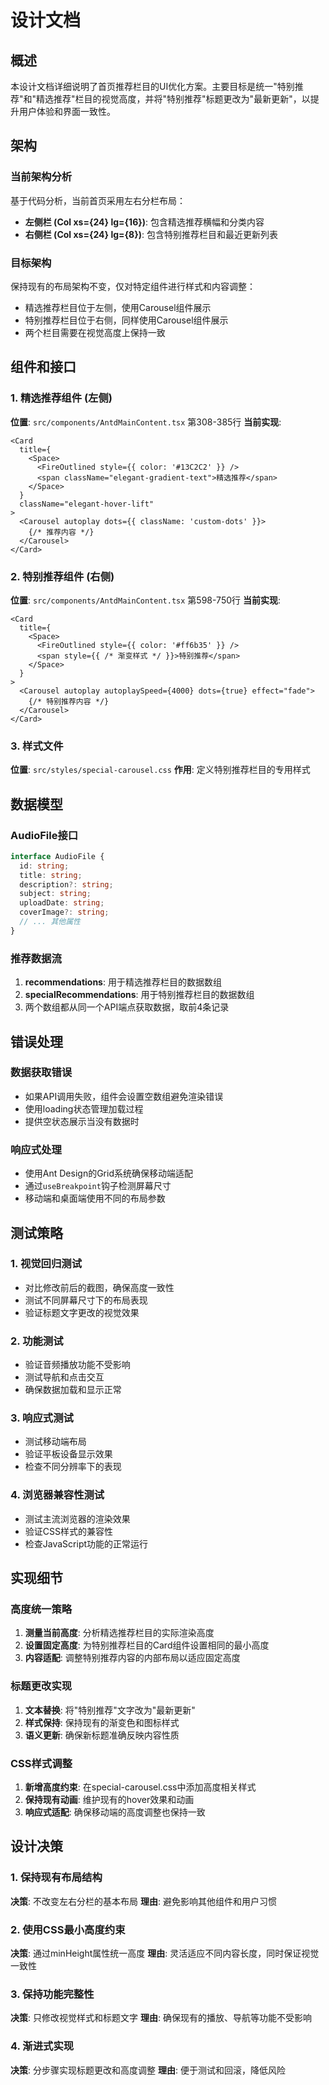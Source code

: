 # 设计文档

## 概述

本设计文档详细说明了首页推荐栏目的UI优化方案。主要目标是统一"特别推荐"和"精选推荐"栏目的视觉高度，并将"特别推荐"标题更改为"最新更新"，以提升用户体验和界面一致性。

## 架构

### 当前架构分析

基于代码分析，当前首页采用左右分栏布局：
- **左侧栏 (Col xs={24} lg={16})**: 包含精选推荐横幅和分类内容
- **右侧栏 (Col xs={24} lg={8})**: 包含特别推荐栏目和最近更新列表

### 目标架构

保持现有的布局架构不变，仅对特定组件进行样式和内容调整：
- 精选推荐栏目位于左侧，使用Carousel组件展示
- 特别推荐栏目位于右侧，同样使用Carousel组件展示
- 两个栏目需要在视觉高度上保持一致

## 组件和接口

### 1. 精选推荐组件 (左侧)
**位置**: `src/components/AntdMainContent.tsx` 第308-385行
**当前实现**:
```tsx
<Card 
  title={
    <Space>
      <FireOutlined style={{ color: '#13C2C2' }} />
      <span className="elegant-gradient-text">精选推荐</span>
    </Space>
  }
  className="elegant-hover-lift"
>
  <Carousel autoplay dots={{ className: 'custom-dots' }}>
    {/* 推荐内容 */}
  </Carousel>
</Card>
```

### 2. 特别推荐组件 (右侧)
**位置**: `src/components/AntdMainContent.tsx` 第598-750行
**当前实现**:
```tsx
<Card 
  title={
    <Space>
      <FireOutlined style={{ color: '#ff6b35' }} />
      <span style={{ /* 渐变样式 */ }}>特别推荐</span>
    </Space>
  }
>
  <Carousel autoplay autoplaySpeed={4000} dots={true} effect="fade">
    {/* 特别推荐内容 */}
  </Carousel>
</Card>
```

### 3. 样式文件
**位置**: `src/styles/special-carousel.css`
**作用**: 定义特别推荐栏目的专用样式

## 数据模型

### AudioFile接口
```typescript
interface AudioFile {
  id: string;
  title: string;
  description?: string;
  subject: string;
  uploadDate: string;
  coverImage?: string;
  // ... 其他属性
}
```

### 推荐数据流
1. **recommendations**: 用于精选推荐栏目的数据数组
2. **specialRecommendations**: 用于特别推荐栏目的数据数组
3. 两个数组都从同一个API端点获取数据，取前4条记录

## 错误处理

### 数据获取错误
- 如果API调用失败，组件会设置空数组避免渲染错误
- 使用loading状态管理加载过程
- 提供空状态展示当没有数据时

### 响应式处理
- 使用Ant Design的Grid系统确保移动端适配
- 通过`useBreakpoint`钩子检测屏幕尺寸
- 移动端和桌面端使用不同的布局参数

## 测试策略

### 1. 视觉回归测试
- 对比修改前后的截图，确保高度一致性
- 测试不同屏幕尺寸下的布局表现
- 验证标题文字更改的视觉效果

### 2. 功能测试
- 验证音频播放功能不受影响
- 测试导航和点击交互
- 确保数据加载和显示正常

### 3. 响应式测试
- 测试移动端布局
- 验证平板设备显示效果
- 检查不同分辨率下的表现

### 4. 浏览器兼容性测试
- 测试主流浏览器的渲染效果
- 验证CSS样式的兼容性
- 检查JavaScript功能的正常运行

## 实现细节

### 高度统一策略
1. **测量当前高度**: 分析精选推荐栏目的实际渲染高度
2. **设置固定高度**: 为特别推荐栏目的Card组件设置相同的最小高度
3. **内容适配**: 调整特别推荐内容的内部布局以适应固定高度

### 标题更改实现
1. **文本替换**: 将"特别推荐"文字改为"最新更新"
2. **样式保持**: 保持现有的渐变色和图标样式
3. **语义更新**: 确保新标题准确反映内容性质

### CSS样式调整
1. **新增高度约束**: 在special-carousel.css中添加高度相关样式
2. **保持现有动画**: 维护现有的hover效果和动画
3. **响应式适配**: 确保移动端的高度调整也保持一致

## 设计决策

### 1. 保持现有布局结构
**决策**: 不改变左右分栏的基本布局
**理由**: 避免影响其他组件和用户习惯

### 2. 使用CSS最小高度约束
**决策**: 通过minHeight属性统一高度
**理由**: 灵活适应不同内容长度，同时保证视觉一致性

### 3. 保持功能完整性
**决策**: 只修改视觉样式和标题文字
**理由**: 确保现有的播放、导航等功能不受影响

### 4. 渐进式实现
**决策**: 分步骤实现标题更改和高度调整
**理由**: 便于测试和回滚，降低风险